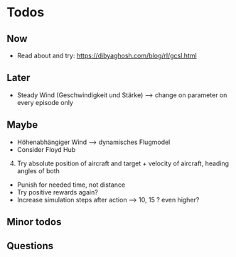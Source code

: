 # Todos


## Now
- Read about and try: https://dibyaghosh.com/blog/rl/gcsl.html


## Later
- Steady Wind (Geschwindigkeit und Stärke) --> change on parameter on every episode only


## Maybe
- Höhenabhängiger Wind --> dynamisches Flugmodel
- Consider Floyd Hub
4) Try absolute position of aircraft and target + velocity of aircraft, heading angles of both

- Punish for needed time, not distance
- Try positive rewards again?
- Increase simulation steps after action --> 10, 15 ? even higher?

## Minor todos

## Questions

